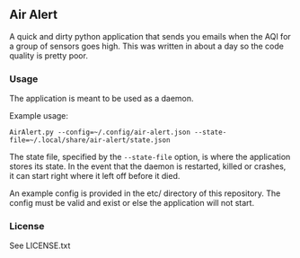 ## Air Alert

A quick and dirty python application that sends you emails when the AQI for a group of sensors goes high. This was written in about a day so the code quality is pretty poor. 

### Usage

The application is meant to be used as a daemon.

Example usage:
```
AirAlert.py --config=~/.config/air-alert.json --state-file=~/.local/share/air-alert/state.json
```

The state file, specified by the `--state-file` option, is where the application stores its state. In the event that the daemon is restarted, killed or crashes, it can start right where it left off before it died.

An example config is provided in the etc/ directory of this repository. The config must be valid and exist or else the application will not start.

### License

See LICENSE.txt